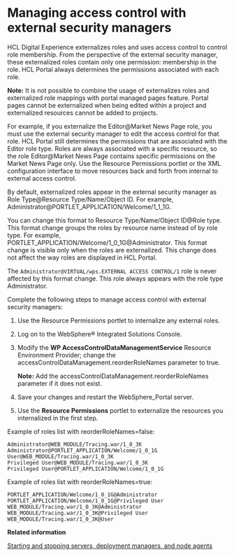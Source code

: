# Managing access control with external security managers

HCL Digital Experience externalizes roles and uses access control to control role membership. From the perspective of the external security manager, these externalized roles contain only one permission: membership in the role. HCL Portal always determines the permissions associated with each role.

**Note:** It is not possible to combine the usage of externalizes roles and externalized role mappings with portal managed pages feature. Portal pages cannot be externalized when being edited within a project and externalized resources cannot be added to projects.

For example, if you externalize the Editor@Market News Page role, you must use the external security manager to edit the access control for that role. HCL Portal still determines the permissions that are associated with the Editor role type. Roles are always associated with a specific resource, so the role Editor@Market News Page contains specific permissions on the Market News Page only. Use the Resource Permissions portlet or the XML configuration interface to move resources back and forth from internal to external access control.

By default, externalized roles appear in the external security manager as Role Type@Resource Type/Name/Object ID. For example, Administrator@PORTLET\_APPLICATION/Welcome/1\_1\_1G.

You can change this format to Resource Type/Name/Object ID@Role type. This format change groups the roles by resource name instead of by role type. For example, PORTLET\_APPLICATION/Welcome/1\_0\_1G@Administrator. This format change is visible only when the roles are externalized. This change does not affect the way roles are displayed in HCL Portal.

The `Administrator@VIRTUAL/wps.EXTERNAL ACCESS CONTROL/1` role is never affected by this format change. This role always appears with the role type Administrator.

Complete the following steps to manage access control with external security managers:

1.  Use the Resource Permissions portlet to internalize any external roles.

2.  Log on to the WebSphere® Integrated Solutions Console.

3.  Modify the **WP AccessControlDataManagementService** Resource Environment Provider; change the accessControlDataManagement.reorderRoleNames parameter to true.

    **Note:** Add the accessControlDataManagement.reorderRoleNames parameter if it does not exist.

4.  Save your changes and restart the WebSphere\_Portal server.

5.  Use the **Resource Permissions** portlet to externalize the resources you internalized in the first step.


Example of roles list with reorderRoleNames=false:

```
Administrator@WEB_MODULE/Tracing.war/1_0_3K
Administrator@PORTLET_APPLICATION/Welcome/1_0_1G
User@WEB_MODULE/Tracing.war/1_0_3K
Privileged User@WEB_MODULE/Tracing.war/1_0_3K
Privileged User@PORTLET_APPLICATION/Welcome/1_0_1G

```

Example of roles list with reorderRoleNames=true:

```
PORTLET_APPLICATION/Welcome/1_0_1G@Administrator
PORTLET_APPLICATION/Welcome/1_0_1G@Privileged User
WEB_MODULE/Tracing.war/1_0_3K@Administrator
WEB_MODULE/Tracing.war/1_0_3K@Privileged User
WEB_MODULE/Tracing.war/1_0_3K@User

```


**Related information**  


[Starting and stopping servers, deployment managers, and node agents](/digital-experience/deployment/manage/stopstart)

